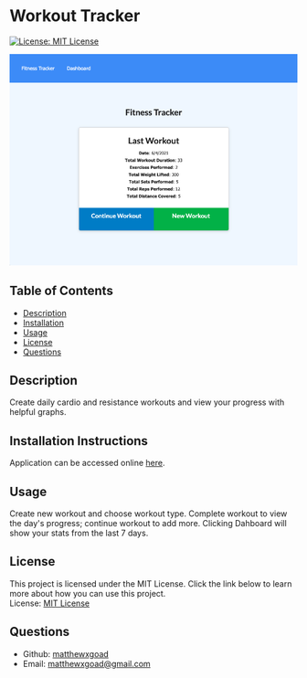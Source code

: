 # Workout Tracker

[![License: MIT License](https://img.shields.io/badge/License-MIT-yellow.svg)](https://opensource.org/licenses/MIT)

![Image of deployed application](./assets/images/fitness-tracker-screenshot.png)

## Table of Contents
- [Description](#description)
- [Installation](#installation)
- [Usage](#usage)
- [License](#license)
- [Questions](#questions)

## Description

Create daily cardio and resistance workouts and view your progress with helpful graphs.

## Installation Instructions

Application can be accessed online [here](https://mighty-retreat-56171.herokuapp.com/). 

## Usage

Create new workout and choose workout type. Complete workout to view the day's progress; continue workout to add more. Clicking Dahboard will show your stats from the last 7 days. 

## License 

This project is licensed under the MIT License. Click the link below to learn more about how you can use this project.  
License: [MIT License](https://opensource.org/licenses/MIT)

## Questions

* Github: [matthewxgoad](https://github.com/matthewxgoad)  
* Email: [matthewxgoad@gmail.com](mailto:matthewxgoad@gmail.com)
